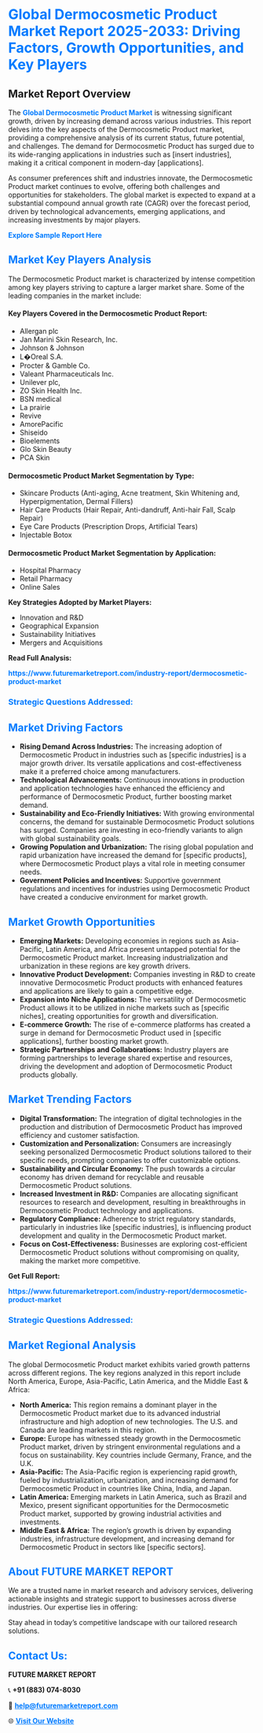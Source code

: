 <h1 style="color: #007BFF;">Global Dermocosmetic Product Market Report 2025-2033: Driving Factors, Growth Opportunities, and Key Players</h1>

<section id="overview">
<h2>Market Report Overview</h2>
<p>The <a href="https://www.futuremarketreport.com/industry-report/dermocosmetic-product-market" style="color: #007BFF; text-decoration: none;"><strong>Global Dermocosmetic Product Market</strong></a> is witnessing significant growth, driven by increasing demand across various industries. This report delves into the key aspects of the Dermocosmetic Product market, providing a comprehensive analysis of its current status, future potential, and challenges. The demand for Dermocosmetic Product has surged due to its wide-ranging applications in industries such as [insert industries], making it a critical component in modern-day [applications].</p>
<p>As consumer preferences shift and industries innovate, the Dermocosmetic Product market continues to evolve, offering both challenges and opportunities for stakeholders. The global market is expected to expand at a substantial compound annual growth rate (CAGR) over the forecast period, driven by technological advancements, emerging applications, and increasing investments by major players.</p>
</section>

<section id="overview">
<p><a href="https://www.futuremarketreport.com/request-sample/reportId=108954" style="color: #007BFF; text-decoration: none;"><strong>Explore Sample Report Here</strong></a></p>
</section>

<section id="key-players">
<h2 style="color: #007BFF;">Market Key Players Analysis</h2>
<p>The Dermocosmetic Product market is characterized by intense competition among key players striving to capture a larger market share. Some of the leading companies in the market include:</p>
<h4>Key Players Covered in the Dermocosmetic Product Report:</h4>
<ul><li>Allergan plc</li><li>Jan Marini Skin Research, Inc.</li><li>Johnson &amp; Johnson</li><li>L�Oreal S.A.</li><li>Procter &amp; Gamble Co.</li><li>Valeant Pharmaceuticals Inc.</li><li>Unilever plc,</li><li>ZO Skin Health Inc.</li><li>BSN medical</li><li>La prairie</li><li>Revive</li><li>AmorePacific</li><li>Shiseido</li><li>Bioelements</li><li>Glo Skin Beauty</li><li>PCA Skin</li></ul>
<h4>Dermocosmetic Product Market Segmentation by Type:</h4>
<ul><li>Skincare Products (Anti-aging, Acne treatment, Skin Whitening and, Hyperpigmentation, Dermal Fillers)</li><li>Hair Care Products (Hair Repair, Anti-dandruff, Anti-hair Fall, Scalp Repair)</li><li>Eye Care Products (Prescription Drops, Artificial Tears)</li><li>Injectable Botox</li></ul>

<h4>Dermocosmetic Product Market Segmentation by Application:</h4>
<ul><li>Hospital Pharmacy</li><li>Retail Pharmacy</li><li>Online Sales</li></ul>
<p><strong>Key Strategies Adopted by Market Players:</strong></p>
<ul>
<li>Innovation and R&D</li>
<li>Geographical Expansion</li>
<li>Sustainability Initiatives</li>
<li>Mergers and Acquisitions</li>
</ul>
</section>

<section>
<p><strong>Read Full Analysis: </strong></p><a href="https://www.futuremarketreport.com/industry-report/dermocosmetic-product-market" style="color: #007BFF; text-decoration: none;"><strong>https://www.futuremarketreport.com/industry-report/dermocosmetic-product-market</strong></a>
<h3 style="color: #007BFF;">Strategic Questions Addressed:</h3>
</section>

<section id="driving-factors">
<h2 style="color: #007BFF;">Market Driving Factors</h2>
<ul>
<li><strong>Rising Demand Across Industries:</strong> The increasing adoption of Dermocosmetic Product in industries such as [specific industries] is a major growth driver. Its versatile applications and cost-effectiveness make it a preferred choice among manufacturers.</li>
<li><strong>Technological Advancements:</strong> Continuous innovations in production and application technologies have enhanced the efficiency and performance of Dermocosmetic Product, further boosting market demand.</li>
<li><strong>Sustainability and Eco-Friendly Initiatives:</strong> With growing environmental concerns, the demand for sustainable Dermocosmetic Product solutions has surged. Companies are investing in eco-friendly variants to align with global sustainability goals.</li>
<li><strong>Growing Population and Urbanization:</strong> The rising global population and rapid urbanization have increased the demand for [specific products], where Dermocosmetic Product plays a vital role in meeting consumer needs.</li>
<li><strong>Government Policies and Incentives:</strong> Supportive government regulations and incentives for industries using Dermocosmetic Product have created a conducive environment for market growth.</li>
</ul>
</section>

<section id="growth-opportunities">
<h2 style="color: #007BFF;">Market Growth Opportunities</h2>
<ul>
<li><strong>Emerging Markets:</strong> Developing economies in regions such as Asia-Pacific, Latin America, and Africa present untapped potential for the Dermocosmetic Product market. Increasing industrialization and urbanization in these regions are key growth drivers.</li>
<li><strong>Innovative Product Development:</strong> Companies investing in R&D to create innovative Dermocosmetic Product products with enhanced features and applications are likely to gain a competitive edge.</li>
<li><strong>Expansion into Niche Applications:</strong> The versatility of Dermocosmetic Product allows it to be utilized in niche markets such as [specific niches], creating opportunities for growth and diversification.</li>
<li><strong>E-commerce Growth:</strong> The rise of e-commerce platforms has created a surge in demand for Dermocosmetic Product used in [specific applications], further boosting market growth.</li>
<li><strong>Strategic Partnerships and Collaborations:</strong> Industry players are forming partnerships to leverage shared expertise and resources, driving the development and adoption of Dermocosmetic Product products globally.</li>
</ul>
</section>

<section id="trending-factors">
<h2 style="color: #007BFF;">Market Trending Factors</h2>
<ul>
<li><strong>Digital Transformation:</strong> The integration of digital technologies in the production and distribution of Dermocosmetic Product has improved efficiency and customer satisfaction.</li>
<li><strong>Customization and Personalization:</strong> Consumers are increasingly seeking personalized Dermocosmetic Product solutions tailored to their specific needs, prompting companies to offer customizable options.</li>
<li><strong>Sustainability and Circular Economy:</strong> The push towards a circular economy has driven demand for recyclable and reusable Dermocosmetic Product solutions.</li>
<li><strong>Increased Investment in R&D:</strong> Companies are allocating significant resources to research and development, resulting in breakthroughs in Dermocosmetic Product technology and applications.</li>
<li><strong>Regulatory Compliance:</strong> Adherence to strict regulatory standards, particularly in industries like [specific industries], is influencing product development and quality in the Dermocosmetic Product market.</li>
<li><strong>Focus on Cost-Effectiveness:</strong> Businesses are exploring cost-efficient Dermocosmetic Product solutions without compromising on quality, making the market more competitive.</li>
</ul>
</section>

<section>
<p><strong>Get Full Report: </strong></p><a href="https://www.futuremarketreport.com/industry-report/dermocosmetic-product-market" style="color: #007BFF; text-decoration: none;"><strong>https://www.futuremarketreport.com/industry-report/dermocosmetic-product-market</strong></a>
<h3 style="color: #007BFF;">Strategic Questions Addressed:</h3>
</section>


<section id="regional-analysis">
<h2 style="color: #007BFF;">Market Regional Analysis</h2>
<p>The global Dermocosmetic Product market exhibits varied growth patterns across different regions. The key regions analyzed in this report include North America, Europe, Asia-Pacific, Latin America, and the Middle East & Africa:</p>
<ul>
<li><strong>North America:</strong> This region remains a dominant player in the Dermocosmetic Product market due to its advanced industrial infrastructure and high adoption of new technologies. The U.S. and Canada are leading markets in this region.</li>
<li><strong>Europe:</strong> Europe has witnessed steady growth in the Dermocosmetic Product market, driven by stringent environmental regulations and a focus on sustainability. Key countries include Germany, France, and the U.K.</li>
<li><strong>Asia-Pacific:</strong> The Asia-Pacific region is experiencing rapid growth, fueled by industrialization, urbanization, and increasing demand for Dermocosmetic Product in countries like China, India, and Japan.</li>
<li><strong>Latin America:</strong> Emerging markets in Latin America, such as Brazil and Mexico, present significant opportunities for the Dermocosmetic Product market, supported by growing industrial activities and investments.</li>
<li><strong>Middle East & Africa:</strong> The region’s growth is driven by expanding industries, infrastructure development, and increasing demand for Dermocosmetic Product in sectors like [specific sectors].</li>
</ul>
</section>

<footer>
<h2 style="color: #007BFF;">About FUTURE MARKET REPORT</h2>
<p>We are a trusted name in market research and advisory services, delivering actionable insights and strategic support to businesses across diverse industries. Our expertise lies in offering:</p>

<p>Stay ahead in today’s competitive landscape with our tailored research solutions.</p>

<h2 style="color: #007BFF;">Contact Us:</h2>
<p><strong>FUTURE MARKET REPORT</strong></p>
<p>📞 <strong>+91 (883) 074-8030</strong></p>
<p>📧 <strong><a href="mailto:help@futuremarketreport.com" style="color: #007BFF;">help@futuremarketreport.com</a></strong></p>
<p>🌐 <strong><a href="https://www.futuremarketreport.com/" style="color: #007BFF;">Visit Our Website</a></strong></p>
</footer>